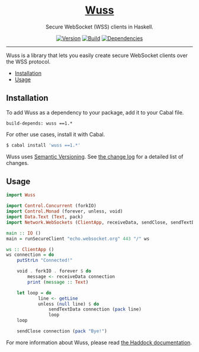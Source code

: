 <h1 align="center">
    <a href="http://taylor.fausak.me/wuss/">
        Wuss
    </a>
</h1>

<p align="center">
    Secure WebSocket (WSS) clients in Haskell.
</p>

<p align="center">
    <a href="https://hackage.haskell.org/package/wuss"><img alt="Version" src="https://img.shields.io/hackage/v/wuss.svg?label=version&amp;style=flat-square"></a>
    <a href="https://travis-ci.org/tfausak/wuss"><img alt="Build" src="https://img.shields.io/travis/tfausak/wuss/master.svg?label=build&amp;style=flat-square"></a>
    <a href="http://packdeps.haskellers.com/feed?needle=wuss"><img alt="Dependencies" src="https://img.shields.io/hackage-deps/v/wuss.svg?label=dependencies&amp;style=flat-square"></a>
</p>

<hr>

Wuss is a library that lets you easily create secure WebSocket clients over the
WSS protocol.

-   [Installation](#installation)
-   [Usage](#usage)

## Installation

To add Wuss as a dependency to your package, add it to your Cabal file.

```
build-depends: wuss ==1.*
```

For other use cases, install it with Cabal.

``` sh
$ cabal install 'wuss ==1.*'
```

Wuss uses [Semantic Versioning][]. See [the change log][] for a detailed list
of changes.

## Usage

``` hs
import Wuss

import Control.Concurrent (forkIO)
import Control.Monad (forever, unless, void)
import Data.Text (Text, pack)
import Network.WebSockets (ClientApp, receiveData, sendClose, sendTextData)

main :: IO ()
main = runSecureClient "echo.websocket.org" 443 "/" ws

ws :: ClientApp ()
ws connection = do
    putStrLn "Connected!"

    void . forkIO . forever $ do
        message <- receiveData connection
        print (message :: Text)

    let loop = do
            line <- getLine
            unless (null line) $ do
                sendTextData connection (pack line)
                loop
    loop

    sendClose connection (pack "Bye!")
```

For more information about Wuss, please read [the Haddock documentation][].

[semantic versioning]: http://semver.org/spec/v2.0.0.html
[the change log]: CHANGELOG.md
[the haddock documentation]: https://hackage.haskell.org/package/wuss
